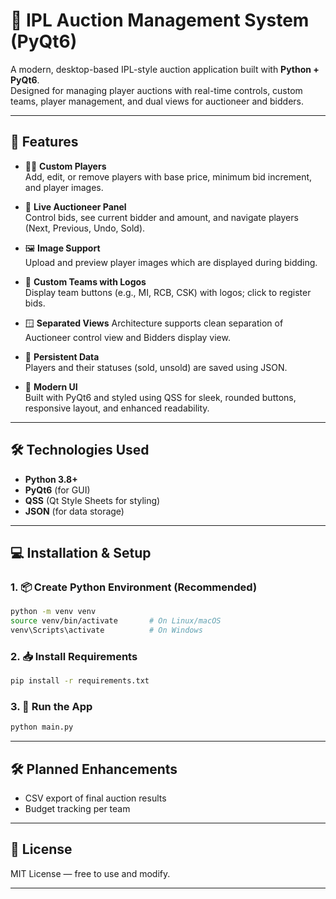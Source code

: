 
# 🏏 IPL Auction Management System (PyQt6)

A modern, desktop-based IPL-style auction application built with **Python + PyQt6**.  
Designed for managing player auctions with real-time controls, custom teams, player management, and dual views for auctioneer and bidders.

---

## 🚀 Features

- 🧑‍💻 **Custom Players**  
  Add, edit, or remove players with base price, minimum bid increment, and player images.

- 🏁 **Live Auctioneer Panel**  
  Control bids, see current bidder and amount, and navigate players (Next, Previous, Undo, Sold).

- 🖼 **Image Support**  
  Upload and preview player images which are displayed during bidding.

- 👥 **Custom Teams with Logos**  
  Display team buttons (e.g., MI, RCB, CSK) with logos; click to register bids.

- 🪟 **Separated Views**
  Architecture supports clean separation of Auctioneer control view and Bidders display view.

- 💾 **Persistent Data**  
  Players and their statuses (sold, unsold) are saved using JSON.

- 🎨 **Modern UI**  
  Built with PyQt6 and styled using QSS for sleek, rounded buttons, responsive layout, and enhanced readability.

---

## 🛠 Technologies Used

- **Python 3.8+**
- **PyQt6** (for GUI)
- **QSS** (Qt Style Sheets for styling)
- **JSON** (for data storage)


---

## 💻 Installation & Setup

### 1. 📦 Create Python Environment (Recommended)
```bash
python -m venv venv
source venv/bin/activate       # On Linux/macOS
venv\Scripts\activate          # On Windows
````

### 2. 📥 Install Requirements

```bash
pip install -r requirements.txt
```

### 3. 🚀 Run the App

```bash
python main.py
```

---

## 🛠 Planned Enhancements


* CSV export of final auction results
* Budget tracking per team

---

## 📄 License

MIT License — free to use and modify.

---


